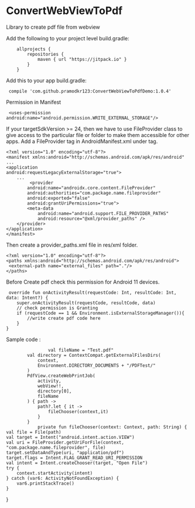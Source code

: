 # ConvertWebViewToPdf
Library to create pdf file from webview

Add the following to your project level build.gradle:

        allprojects {	
	        repositories {
		        maven { url "https://jitpack.io" }
	        }
        }

Add this to your app build.gradle:

     compile 'com.github.pramodkr123:ConvertWebViewToPdfDemo:1.0.4'

Permission in Manifest

     <uses-permission android:name="android.permission.WRITE_EXTERNAL_STORAGE"/>

     
If your targetSdkVersion >= 24, then we have to use FileProvider class to give access to the particular file or folder to make them accessible for other apps. 
Add a FileProvider tag in AndroidManifest.xml under tag.

    <?xml version="1.0" encoding="utf-8"?>
    <manifest xmlns:android="http://schemas.android.com/apk/res/android"
    ...
    <application
    android:requestLegacyExternalStorage="true">
        ...
             <provider
            android:name="androidx.core.content.FileProvider"
            android:authorities="com.package.name.fileprovider"
            android:exported="false"
            android:grantUriPermissions="true">
            <meta-data
                android:name="android.support.FILE_PROVIDER_PATHS"
                android:resource="@xml/provider_paths" />
        </provider>
    </application>
    </manifest>
    

Then create a provider_paths.xml file in res/xml folder.

    <?xml version="1.0" encoding="utf-8"?>
    <paths xmlns:android="http://schemas.android.com/apk/res/android">
     <external-path name="external_files" path="."/>
    </paths>

Before Create pdf check this permission for Android 11 devices.
   
     override fun onActivityResult(requestCode: Int, resultCode: Int, data: Intent?) {
        super.onActivityResult(requestCode, resultCode, data)
	    // check permission is Granting
        if (requestCode == 1 && Environment.isExternalStorageManager()){
            //write create pdf code here
        }
    }
     



Sample code :
                
                    val fileName = "Test.pdf"
            val directory = ContextCompat.getExternalFilesDirs(
                context,
                Environment.DIRECTORY_DOCUMENTS + "/PDFTest/"
            )
            PdfView.createWebPrintJob(
                activity,
                webView!!,
                directory[0],
                fileName
            ) { path ->
                path?.let { it ->
                    fileChooser(context,it)
                }
            }
                private fun fileChooser(context: Context, path: String) {
    val file = File(path)
    val target = Intent("android.intent.action.VIEW")
    val uri = FileProvider.getUriForFile(context, "com.package.name.fileprovider", file)
    target.setDataAndType(uri, "application/pdf")
    target.flags = Intent.FLAG_GRANT_READ_URI_PERMISSION
    val intent = Intent.createChooser(target, "Open File")
    try {
        context.startActivity(intent)
    } catch (var6: ActivityNotFoundException) {
        var6.printStackTrace()
    }
}




